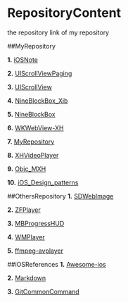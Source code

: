 # RepositoryContent

the repository link of my repository

##MyRepository

**1.** [iOSNote][1]

**2.** [UIScrollViewPaging][2]

**3.** [UIScrollView][3]

**4.** [NineBlockBox_Xib][3]

**5.** [NineBlockBox][3]

**6.** [WKWebView-XH][3]

**7.** [MyRepository][10]

**8.** [XHVideoPlayer][11]

**9.** [Objc_MXH][16]

**10.** [iOS_Design_patterns][18]








##OthersRepository
**1.** [SDWebImage][6]

**2.** [ZFPlayer][8]

**3.** [MBProgressHUD][12]

**4.** [WMPlayer][13]

**5.** [ffmpeg-avplayer][13]




##iOSReferences
**1.** [Awesome-ios][9]

**2.** [Markdown][15]

**3.** [GitCommonCommand][17]











[1]:https://github.com/fengyueran/iOSNote/blob/master/SUMMARY.md
[2]:https://github.com/fengyueran/UIScrollViewPaging
[3]:https://github.com/fengyueran/UIScrollView
[4]:https://github.com/fengyueran/NineBlockBox_Xib
[5]:https://github.com/fengyueran/NineBlockBox
[6]:https://github.com/fengyueran/SDWebImage
[7]:https://github.com/fengyueran/WKWebView-XH
[8]:https://github.com/fengyueran/ZFPlayer
[9]:https://github.com/fengyueran/awesome-ios
[10]:https://github.com/fengyueran/MyRepository
[11]:https://github.com/fengyueran/XHVideoPlayer
[12]:https://github.com/fengyueran/MBProgressHUD
[13]:https://github.com/fengyueran/WMPlayer
[14]:https://github.com/fengyueran/ffmpeg-avplayer-for-ios-tvos
[15]:https://github.com/fengyueran/Markdown
[16]:https://github.com/fengyueran/Objc_MXH
[17]:https://github.com/fengyueran/GitCommonCommand
[18]:https://github.com/fengyueran/Ios_Design_patterns
